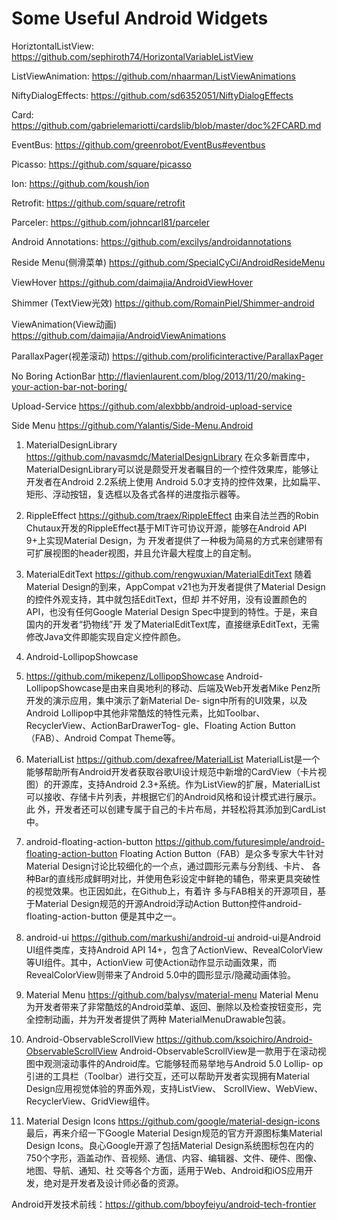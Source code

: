 Some Useful Android Widgets
=========
HoriztontalListView:
https://github.com/sephiroth74/HorizontalVariableListView

ListViewAnimation:
https://github.com/nhaarman/ListViewAnimations

NiftyDialogEffects:
https://github.com/sd6352051/NiftyDialogEffects

Card:
https://github.com/gabrielemariotti/cardslib/blob/master/doc%2FCARD.md

EventBus:
https://github.com/greenrobot/EventBus#eventbus

Picasso:
https://github.com/square/picasso

Ion:
https://github.com/koush/ion

Retrofit:
https://github.com/square/retrofit

Parceler:
https://github.com/johncarl81/parceler

Android Annotations:
https://github.com/excilys/androidannotations

Reside Menu(侧滑菜单)
https://github.com/SpecialCyCi/AndroidResideMenu

ViewHover
https://github.com/daimajia/AndroidViewHover

Shimmer (TextView光效)
https://github.com/RomainPiel/Shimmer-android

ViewAnimation(View动画)
https://github.com/daimajia/AndroidViewAnimations

ParallaxPager(视差滚动)
https://github.com/prolificinteractive/ParallaxPager

No Boring ActionBar
http://flavienlaurent.com/blog/2013/11/20/making-your-action-bar-not-boring/

Upload-Service
https://github.com/alexbbb/android-upload-service

Side Menu
https://github.com/Yalantis/Side-Menu.Android

1. MaterialDesignLibrary
https://github.com/navasmdc/MaterialDesignLibrary
在众多新晋库中，MaterialDesignLibrary可以说是颇受开发者瞩目的一个控件效果库，能够让开发者在Android 2.2系统上使用
Android 5.0才支持的控件效果，比如扁平、矩形、浮动按钮，复选框以及各式各样的进度指示器等。

2. RippleEffect
https://github.com/traex/RippleEffect
由来自法兰西的Robin Chutaux开发的RippleEffect基于MIT许可协议开源，能够在Android API 9+上实现Material Design，为
开发者提供了一种极为简易的方式来创建带有可扩展视图的header视图，并且允许最大程度上的自定制。

3. MaterialEditText
https://github.com/rengwuxian/MaterialEditText
随着Material Design的到来，AppCompat v21也为开发者提供了Material Design的控件外观支持，其中就包括EditText，但却
并不好用，没有设置颜色的API，也没有任何Google Material Design Spec中提到的特性。于是，来自国内的开发者“扔物线”开
发了MaterialEditText库，直接继承EditText，无需修改Java文件即能实现自定义控件颜色。

4. Android-LollipopShowcase
5. https://github.com/mikepenz/LollipopShowcase
Android-LollipopShowcase是由来自奥地利的移动、后端及Web开发者Mike Penz所开发的演示应用，集中演示了新Material De-
sign中所有的UI效果，以及Android Lollipop中其他非常酷炫的特性元素，比如Toolbar、RecyclerView、ActionBarDrawerTog-
gle、Floating Action Button（FAB）、Android Compat Theme等。

5. MaterialList
https://github.com/dexafree/MaterialList
MaterialList是一个能够帮助所有Android开发者获取谷歌UI设计规范中新增的CardView（卡片视图）的开源库，支持Android 
2.3+系统。作为ListView的扩展，MaterialList可以接收、存储卡片列表，并根据它们的Android风格和设计模式进行展示。此
外，开发者还可以创建专属于自己的卡片布局，并轻松将其添加到CardList中。

6. android-floating-action-button
https://github.com/futuresimple/android-floating-action-button
Floating Action Button（FAB）是众多专家大牛针对Material Design讨论比较细化的一个点，通过圆形元素与分割线、卡片、
各种Bar的直线形成鲜明对比，并使用色彩设定中鲜艳的辅色，带来更具突破性的视觉效果。也正因如此，在Github上，有着许
多与FAB相关的开源项目，基于Material Design规范的开源Android浮动Action Button控件android-floating-action-button
便是其中之一。

7. android-ui
https://github.com/markushi/android-ui
android-ui是Android UI组件类库，支持Android API 14+，包含了ActionView、RevealColorView等UI组件。其中，ActionView
可使Action动作显示动画效果，而RevealColorView则带来了Android 5.0中的圆形显示/隐藏动画体验。

8. Material Menu
https://github.com/balysv/material-menu
Material Menu为开发者带来了非常酷炫的Android菜单、返回、删除以及检查按钮变形，完全控制动画，并为开发者提供了两种
MaterialMenuDrawable包装。

9. Android-ObservableScrollView
https://github.com/ksoichiro/Android-ObservableScrollView
Android-ObservableScrollView是一款用于在滚动视图中观测滚动事件的Android库。它能够轻而易举地与Android 5.0 Lollip-
op引进的工具栏（Toolbar）进行交互，还可以帮助开发者实现拥有Material Design应用视觉体验的界面外观，支持ListView、
ScrollView、WebView、RecyclerView、GridView组件。

10. Material Design Icons
https://github.com/google/material-design-icons
最后，再来介绍一下Google Material Design规范的官方开源图标集Material Design Icons。良心Google开源了包括Material 
Design系统图标包在内的750个字形，涵盖动作、音视频、通信、内容、编辑器、文件、硬件、图像、地图、导航、通知、社
交等各个方面，适用于Web、Android和iOS应用开发，绝对是开发者及设计师必备的资源。

Android开发技术前线：https://github.com/bboyfeiyu/android-tech-frontier


